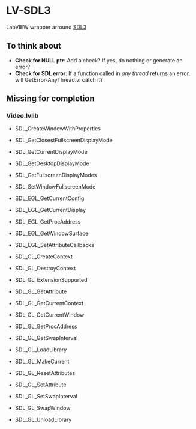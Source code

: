 # LV-SDL3
LabVIEW wrapper arround [SDL3](https://wiki.libsdl.org/SDL3/FrontPage)

## To think about

- **Check for NULL ptr**: Add a check? If yes, do nothing or generate an error?
- **Check for SDL error**: If a function called in *any thread* returns an error, will GetError-AnyThread.vi catch it?

## Missing for completion

### Video.lvlib

- SDL_CreateWindowWithProperties
- SDL_GetClosestFullscreenDisplayMode
- SDL_GetCurrentDisplayMode
- SDL_GetDesktopDisplayMode
- SDL_GetFullscreenDisplayModes
- SDL_SetWindowFullscreenMode


- SDL_EGL_GetCurrentConfig
- SDL_EGL_GetCurrentDisplay
- SDL_EGL_GetProcAddress
- SDL_EGL_GetWindowSurface
- SDL_EGL_SetAttributeCallbacks
- SDL_GL_CreateContext
- SDL_GL_DestroyContext
- SDL_GL_ExtensionSupported
- SDL_GL_GetAttribute
- SDL_GL_GetCurrentContext
- SDL_GL_GetCurrentWindow
- SDL_GL_GetProcAddress
- SDL_GL_GetSwapInterval
- SDL_GL_LoadLibrary
- SDL_GL_MakeCurrent
- SDL_GL_ResetAttributes
- SDL_GL_SetAttribute
- SDL_GL_SetSwapInterval
- SDL_GL_SwapWindow
- SDL_GL_UnloadLibrary